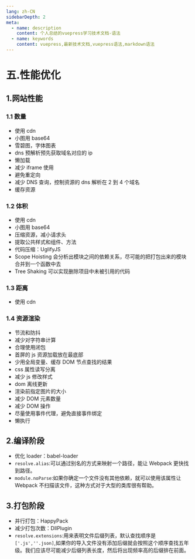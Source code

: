 ```yaml
---
lang: zh-CN
sidebarDepth: 2
meta:
  - name: description
    content: 个人总结的vuepress学习技术文档-语法
  - name: keywords
    content: vuepress,最新技术文档,vuepress语法,markdown语法
---
```


# 五.性能优化

## 1.网站性能

### 1.1 数量

- 使用 cdn
- 小图用 base64
- 雪碧图，字体图表
- dns 预解析预先获取域名对应的 ip
- 懒加载
- 减少 iframe 使用
- 避免重定向
- 减少 DNS 查询，控制资源的 dns 解析在 2 到 4 个域名
- 缓存资源

### 1.2 体积

- 使用 cdn
- 小图用 base64
- 压缩资源，减小请求头
- 提取公共样式和组件、方法
- 代码压缩：UglifyJS
- Scope Hoisting 会分析出模块之间的依赖关系，尽可能的把打包出来的模块合并到一个函数中去
- Tree Shaking 可以实现删除项目中未被引用的代码

### 1.3 距离

- 使用 cdn

### 1.4 资源渲染

- 节流和防抖
- 减少对字符串计算
- 合理使用闭包
- 首屏的 js 资源加载放在最底部
- 少用全局变量、缓存 DOM 节点查找的结果
- css 属性读写分离
- 减少 js 修改样式
- dom 离线更新
- 渲染前指定图片的大小
- 减少 DOM 元素数量
- 减少 DOM 操作
- 尽量使用事件代理，避免直接事件绑定
- 懒执行

## 2.编译阶段

- 优化 loader：babel-loader
- `resolve.alias`:可以通过别名的方式来映射一个路径，能让 Webpack 更快找到路径。
- `module.noParse`:如果你确定一个文件没有其他依赖，就可以使用该属性让 Webpack 不扫描该文件，这种方式对于大型的类库很有帮助。

## 3.打包阶段

- 并行打包：HappyPack
- 减少打包次数：DllPlugin
- `resolve.extensions`:用来表明文件后缀列表，默认查找顺序是`['.js',''.json]`,如果你的导入文件没有添加后缀就会按照这个顺序查找五年级。我们应该尽可能减少后缀列表长度，然后将出现频率高的后缀排在前面。
